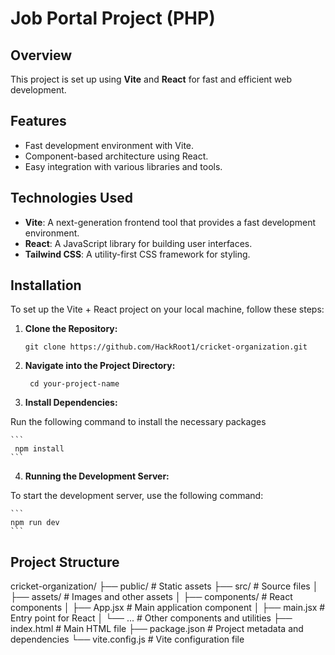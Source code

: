 # Job Portal Project (PHP)

## Overview

This project is set up using **Vite** and **React** for fast and efficient web development.

## Features

-   Fast development environment with Vite.
-   Component-based architecture using React.
-   Easy integration with various libraries and tools.

## Technologies Used

-   **Vite**: A next-generation frontend tool that provides a fast development environment.
-   **React**: A JavaScript library for building user interfaces.
-   **Tailwind CSS**: A utility-first CSS framework for styling.

## Installation

To set up the Vite + React project on your local machine, follow these steps:

1. **Clone the Repository:**

    ```
    git clone https://github.com/HackRoot1/cricket-organization.git
    ```

2. **Navigate into the Project Directory:**

    ```
     cd your-project-name
    ```

3. **Install Dependencies:**

Run the following command to install the necessary packages

    ```
     npm install
    ```

4. **Running the Development Server:**

To start the development server, use the following command:

    ```
    npm run dev
    ```

## Project Structure

cricket-organization/
├── public/ # Static assets
├── src/ # Source files
│ ├── assets/ # Images and other assets
│ ├── components/ # React components
│ ├── App.jsx # Main application component
│ ├── main.jsx # Entry point for React
│ └── ... # Other components and utilities
├── index.html # Main HTML file
├── package.json # Project metadata and dependencies
└── vite.config.js # Vite configuration file
